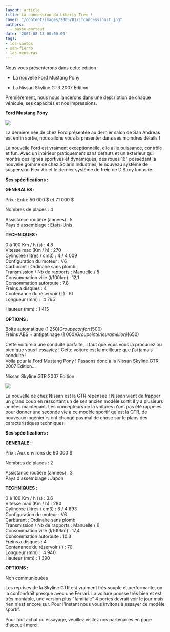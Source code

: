 ```yaml
---
layout: article
title: La concession du Liberty Tree !
cover: "/content/images/2005/01/LTconcessionst.jpg"
authors:
  - passe-partout
date: '2007-08-13 00:00:00'
tags:
- los-santos
- san-fierro
- las-venturas
---
```


Nous vous présenterons dans cette édition :

- La nouvelle Ford Mustang Pony

- La Nissan Skyline GTR 2007 Edition

Premièrement, nous nous lancerons dans une description de chaque véhicule, ses capacités et nos impressions.

**Ford Mustang Pony**

![](/content/images/2005/01/Fordmustang123.jpg)

La dernière née de chez Ford présentée au dernier salon de San Andreas est enfin sortie, nous allons vous la présenter dans ses moindres détails !

La nouvelle Ford est vraiment exceptionnelle, elle allie puissance, contrôle et fun. Avec un intérieur pratiquement sans défauts et un extérieur qui montre des lignes sportives et dynamiques, des roues 16" possédant la nouvelle gomme de chez Solarin Industries, le nouveau système de suspension Flex-Air et le dernier système de frein de D.Stroy Indusrie.

**Ses spécifications :**

**GENERALES :**

Prix : Entre 50 000 $ et 71 000 $

Nombres de places : 4

Assistance routière (années) : 5  
Pays d'assemblage : Etats-Unis

**TECHNIQUES :**

0 à 100 Km / h (s) : 4.8  
Vitesse max (Km / h) : 270  
Cylindrée (litres / cm3) : 4 / 4 009  
Configuration du moteur : V6  
Carburant : Ordinaire sans plomb  
Transmission / Nb de rapports : Manuelle / 5  
Consommation ville (l/100km) : 12,1  
Consommation autoroute : 7.8  
Freins a disques : 4  
Contenance du réservoir (L) : 61  
Longueur (mm) :&nbsp; 4 765

Hauteur (mm) : 1 415

**OPTIONS :**

Boîte automatique (1 250$)  
Groupe confort (500$)  
Freins ABS + antipatinage (1 000$)  
Groupe intérieur amélioré (650$)

Cette voiture a une conduite parfaite, il faut que vous vous la procuriez ou bien que vous l'essayiez ! Cette voiture est la meilleure que j'ai jamais conduite !  
Voila pour la Ford Mustang Pony ! Passons donc à la Nissan Skyline GTR 2007 Edition...

Nissan Skyline GTR 2007 Edition

![](/content/images/2005/01/skyline1.jpg)

La nouvelle de chez Nissan est la GTR repensée ! Nissan vient de frapper un grand coup en ressortant un de ses ancien modèle sortit il y a plusieurs années maintenant. Les concepteurs de la voitures n'ont pas été rappelés pour donner une seconde vie à ce modèle sportif qu'est la GTR, de nouveaux ingénieurs ont changé pas mal de chose sur le plans des caractéristiques techniques.

**Ses spécifications :**

**GENERALE :**

Prix : Aux environs de 60 000 $

Nombres de places : 2

Assistance routière (années) : 3  
Pays d'assemblage : Japon

**TECHNIQUES :**

0 à 100 Km / h (s) : 3.6  
Vitesse max (Km / h) : 280  
Cylindrée (litres / cm3) : 6 / 4 693  
Configuration du moteur : V6  
Carburant : Ordinaire sans plomb  
Transmission / Nb de rapports : Manuelle / 6  
Consommation ville (l/100km) : 17,4  
Consommation autoroute : 10.3  
Freins a disques : 4  
Contenance du réservoir (l) : 70  
Longueur (mm) :&nbsp; 4 940  
Hauteur (mm) : 1 390

**OPTIONS :**

Non communiquées

Les reprises de la Skyline GTR est vraiment très souple et performante, on la confondrait presque avec une Ferrari. La voiture pousse très bien et est très maniable, une version plus "familiale" 4 portes devrait voir le jour mais rien n'est encore sur. Pour l'instant nous vous invitons à essayer ce modèle sportif.

Pour tout achat ou essayage, veuillez visitez nos partenaires en page d'accueil merci.